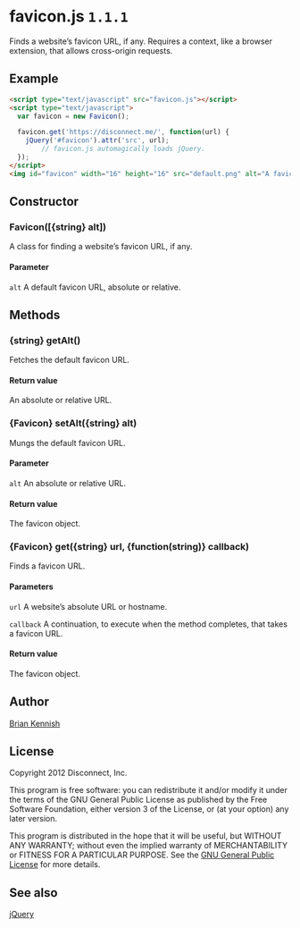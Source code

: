# favicon.js `1.1.1`

Finds a website’s favicon URL, if any. Requires a context, like a browser
extension, that allows cross-origin requests.

## Example

```html
<script type="text/javascript" src="favicon.js"></script>
<script type="text/javascript">
  var favicon = new Favicon();

  favicon.get('https://disconnect.me/', function(url) {
    jQuery('#favicon').attr('src', url);
        // favicon.js automagically loads jQuery.
  });
</script>
<img id="favicon" width="16" height="16" src="default.png" alt="A favicon.">
```

## Constructor

### Favicon([{string} alt])

A class for finding a website’s favicon URL, if any.

#### Parameter

`alt` A default favicon URL, absolute or relative.

## Methods

### {string} getAlt()

Fetches the default favicon URL.

#### Return value

An absolute or relative URL.

### {Favicon} setAlt({string} alt)

Mungs the default favicon URL.

#### Parameter

`alt` An absolute or relative URL.

#### Return value

The favicon object.

### {Favicon} get({string} url, {function(string)} callback)

Finds a favicon URL.

#### Parameters

`url`      A website’s absolute URL or hostname.

`callback` A continuation, to execute when the method completes, that takes a
           favicon URL.

#### Return value

The favicon object.

## Author

[Brian Kennish](https://github.com/byoogle)

## License

Copyright 2012 Disconnect, Inc.

This program is free software: you can redistribute it and/or modify it under
the terms of the GNU General Public License as published by the Free Software
Foundation, either version 3 of the License, or (at your option) any later
version.

This program is distributed in the hope that it will be useful, but WITHOUT ANY
WARRANTY; without even the implied warranty of MERCHANTABILITY or FITNESS FOR A
PARTICULAR PURPOSE. See the
[GNU General Public License](https://www.gnu.org/licenses/gpl.html) for more
details.

## See also

[jQuery](https://github.com/jquery/jquery)
